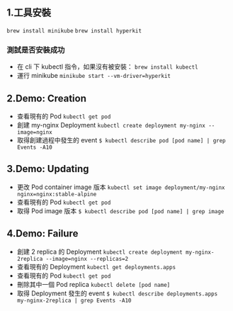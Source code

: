 ## 1.工具安裝
`brew install minikube`
`brew install hyperkit`

### 測試是否安裝成功
* 在 cli 下 kubectl 指令，如果沒有被安裝：
`brew install kubectl`
* 運行 minikube
`minikube start --vm-driver=hyperkit`

## 2.Demo: Creation
* 查看現有的 Pod
`kubectl get pod`
* 創建 my-nginx Deployment
`kubectl create deployment my-nginx --image=nginx`
* 取得創建過程中發生的 event
`$ kubectl describe pod [pod name] | grep Events -A10`

## 3.Demo: Updating
* 更改 Pod container image 版本
`kubectl set image deployment/my-nginx nginx=nginx:stable-alpine`
* 查看現有的 Pod
`kubectl get pod`
* 取得 Pod image 版本
`$ kubectl describe pod [pod name] | grep image`

## 4.Demo: Failure
* 創建 2 replica 的 Deployment
`kubectl create deployment my-nginx-2replica --image=nginx --replicas=2`
* 查看現有的 Deployment 
`kubectl get deployments.apps`
* 查看現有的 Pod
`kubectl get pod`
* 刪除其中一個 Pod replica
`kubectl delete [pod name]`
* 取得 Deployment 發生的 event
`$ kubectl describe deployments.apps my-nginx-2replica | grep Events -A10`